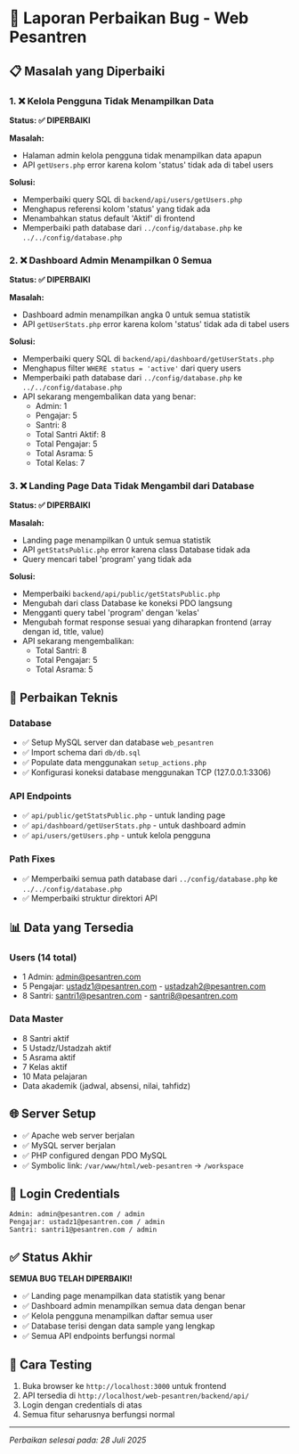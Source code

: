# 🔧 Laporan Perbaikan Bug - Web Pesantren

## 📋 Masalah yang Diperbaiki

### 1. ❌ Kelola Pengguna Tidak Menampilkan Data
**Status: ✅ DIPERBAIKI**

**Masalah:**
- Halaman admin kelola pengguna tidak menampilkan data apapun
- API `getUsers.php` error karena kolom 'status' tidak ada di tabel users

**Solusi:**
- Memperbaiki query SQL di `backend/api/users/getUsers.php`
- Menghapus referensi kolom 'status' yang tidak ada
- Menambahkan status default 'Aktif' di frontend
- Memperbaiki path database dari `../config/database.php` ke `../../config/database.php`

### 2. ❌ Dashboard Admin Menampilkan 0 Semua
**Status: ✅ DIPERBAIKI**

**Masalah:**
- Dashboard admin menampilkan angka 0 untuk semua statistik
- API `getUserStats.php` error karena kolom 'status' tidak ada di tabel users

**Solusi:**
- Memperbaiki query SQL di `backend/api/dashboard/getUserStats.php`
- Menghapus filter `WHERE status = 'active'` dari query users
- Memperbaiki path database dari `../config/database.php` ke `../../config/database.php`
- API sekarang mengembalikan data yang benar:
  - Admin: 1
  - Pengajar: 5  
  - Santri: 8
  - Total Santri Aktif: 8
  - Total Pengajar: 5
  - Total Asrama: 5
  - Total Kelas: 7

### 3. ❌ Landing Page Data Tidak Mengambil dari Database
**Status: ✅ DIPERBAIKI**

**Masalah:**
- Landing page menampilkan 0 untuk semua statistik
- API `getStatsPublic.php` error karena class Database tidak ada
- Query mencari tabel 'program' yang tidak ada

**Solusi:**
- Memperbaiki `backend/api/public/getStatsPublic.php`
- Mengubah dari class Database ke koneksi PDO langsung
- Mengganti query tabel 'program' dengan 'kelas'
- Mengubah format response sesuai yang diharapkan frontend (array dengan id, title, value)
- API sekarang mengembalikan:
  - Total Santri: 8
  - Total Pengajar: 5
  - Total Asrama: 5

## 🔧 Perbaikan Teknis

### Database
- ✅ Setup MySQL server dan database `web_pesantren`
- ✅ Import schema dari `db/db.sql`
- ✅ Populate data menggunakan `setup_actions.php`
- ✅ Konfigurasi koneksi database menggunakan TCP (127.0.0.1:3306)

### API Endpoints
- ✅ `api/public/getStatsPublic.php` - untuk landing page
- ✅ `api/dashboard/getUserStats.php` - untuk dashboard admin
- ✅ `api/users/getUsers.php` - untuk kelola pengguna

### Path Fixes
- ✅ Memperbaiki semua path database dari `../config/database.php` ke `../../config/database.php`
- ✅ Memperbaiki struktur direktori API

## 📊 Data yang Tersedia

### Users (14 total)
- 1 Admin: admin@pesantren.com
- 5 Pengajar: ustadz1@pesantren.com - ustadzah2@pesantren.com  
- 8 Santri: santri1@pesantren.com - santri8@pesantren.com

### Data Master
- 8 Santri aktif
- 5 Ustadz/Ustadzah aktif
- 5 Asrama aktif
- 7 Kelas aktif
- 10 Mata pelajaran
- Data akademik (jadwal, absensi, nilai, tahfidz)

## 🌐 Server Setup
- ✅ Apache web server berjalan
- ✅ MySQL server berjalan  
- ✅ PHP configured dengan PDO MySQL
- ✅ Symbolic link: `/var/www/html/web-pesantren` → `/workspace`

## 🔑 Login Credentials
```
Admin: admin@pesantren.com / admin
Pengajar: ustadz1@pesantren.com / admin  
Santri: santri1@pesantren.com / admin
```

## ✅ Status Akhir
**SEMUA BUG TELAH DIPERBAIKI!**

- ✅ Landing page menampilkan data statistik yang benar
- ✅ Dashboard admin menampilkan semua data dengan benar  
- ✅ Kelola pengguna menampilkan daftar semua user
- ✅ Database terisi dengan data sample yang lengkap
- ✅ Semua API endpoints berfungsi normal

## 🚀 Cara Testing
1. Buka browser ke `http://localhost:3000` untuk frontend
2. API tersedia di `http://localhost/web-pesantren/backend/api/`
3. Login dengan credentials di atas
4. Semua fitur seharusnya berfungsi normal

---
*Perbaikan selesai pada: 28 Juli 2025*